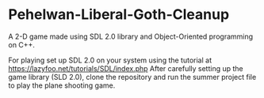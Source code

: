 # Pehelwan-Liberal-Goth-Cleanup
A 2-D game made using SDL 2.0 library and Object-Oriented programming on C++.

For playing set up SDL 2.0 on your system using the tutorial at https://lazyfoo.net/tutorials/SDL/index.php
After carefully setting up the game library (SLD 2.0), clone the repository and run the summer project file to play the plane shooting game.
